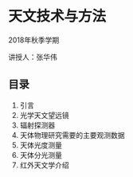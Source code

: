 # 天文技术与方法

2018年秋季学期

讲授人：张华伟

## 目录
1. 引言
2. 光学天文望远镜
3. 辐射探测器
4. 天体物理研究需要的主要观测数据
5. 天体光度测量
6. 天体分光测量
7. 红外天文学介绍
